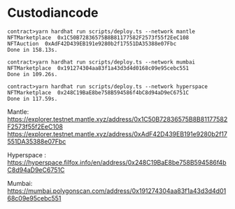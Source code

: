 # Custodiancode



```shell
contract>yarn hardhat run scripts/deploy.ts --network mantle
NFTMarketplace  0x1C50B72836575B8B81177582F2573f55f2EeC108
NFTAuction  0xAdF42D439EB191e9280b2f17551DA35388e07Fbc
Done in 158.13s.

contract>yarn hardhat run scripts/deploy.ts --network mumbai
NFTMarketplace  0x191274304aa83f1a43d3d4d0168c09e95cebc551
Done in 109.26s.

contract>yarn hardhat run scripts/deploy.ts --network hyperspace
NFTMarketplace  0x248C19BaE8be758B594586f4bC8d94aD9eC6751C
Done in 117.59s.
```

Mantle:
https://explorer.testnet.mantle.xyz/address/0x1C50B72836575B8B81177582F2573f55f2EeC108
https://explorer.testnet.mantle.xyz/address/0xAdF42D439EB191e9280b2f17551DA35388e07Fbc

Hyperspace
:
https://hyperspace.filfox.info/en/address/0x248C19BaE8be758B594586f4bC8d94aD9eC6751C

Mumbai:
https://mumbai.polygonscan.com/address/0x191274304aa83f1a43d3d4d0168c09e95cebc551

